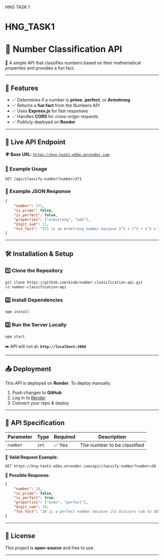HNG TASK 1
# HNG_TASK1
# 📌 Number Classification API

🚀 A simple API that classifies numbers based on their mathematical properties and provides a fun fact.

---

## 📖 Features
- ✅ Determines if a number is **prime**, **perfect**, or **Armstrong**
- ✅ Returns a **fun fact** from the Numbers API
- ✅ Uses **Express.js** for fast responses
- ✅ Handles **CORS** for cross-origin requests
- ✅ Publicly deployed on **Render**

---

## 🚀 Live API Endpoint
🌍 **Base URL:** [`https://hng-task1-w56e.onrender.com`](https://hng-task1-w56e.onrender.com)

### 📌 Example Usage
```http
GET /api/classify-number?number=371
```

### 📌 Example JSON Response
```json
{
    "number": 371,
    "is_prime": false,
    "is_perfect": false,
    "properties": ["armstrong", "odd"],
    "digit_sum": 11,
    "fun_fact": "371 is an Armstrong number because 3^3 + 7^3 + 1^3 = 371"
}
```

---

## 🛠️ Installation & Setup

### 1️⃣ Clone the Repository
```bash
git clone https://github.com/kio8/number-classification-api.git
cd number-classification-api
```

### 2️⃣ Install Dependencies
```bash
npm install
```

### 3️⃣ Run the Server Locally
```bash
npm start
```
➡️ API will run at: **`http://localhost:3000`**

---

## 📤 Deployment

This API is deployed on **Render**. To deploy manually:
1. Push changes to **GitHub**
2. Log in to [Render](https://render.com/)
3. Connect your repo & deploy

---

## 📜 API Specification
| Parameter  | Type   | Required | Description                     |
|------------|--------|----------|---------------------------------|
| `number`   | `int`  | ✅ Yes    | The number to be classified     |

📌 **Valid Request Example:**
```
GET https://hng-task1-w56e.onrender.com/api/classify-number?number=28
```

📌 **Possible Response:**
```json
{
    "number": 28,
    "is_prime": false,
    "is_perfect": true,
    "properties": ["even", "perfect"],
    "digit_sum": 10,
    "fun_fact": "28 is a perfect number because its divisors sum to 28"
}
```

---

## 📄 License
This project is **open-source** and free to use.

---

